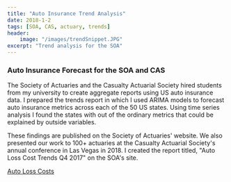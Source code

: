 ```yaml
---
title: "Auto Insurance Trend Analysis"
date: 2018-1-2
tags: [SOA, CAS, actuary, trends]
header:
    image: "/images/trendSnippet.JPG"
excerpt: "Trend analysis for the SOA"
---
```


<h3>Auto Insurance Forecast for the SOA and CAS</h3>

The Society of Actuaries and the Casualty Actuarial Society hired students from my university to create aggregate reports using US auto insurance data. I prepared the trends report in which I used ARIMA models to forecast auto insurance metrics across each of the 50 US states. Using time series analysis I found the states with out of the ordinary metrics that could be explained by outside variables.

These findings are published on the Society of Actuaries' website. We also presented our work to 100+ actuaries at the Casualty Actuarial Society's annual conference in Las Vegas in 2018. I created the report titled, "Auto Loss Cost Trends Q4 2017" on the SOA's site.

<a href = "https://www.soa.org/research-reports/2018/auto-loss-cost-trends/" title = "Auto Loss Costs" target = "_blank">Auto Loss Costs</a>






